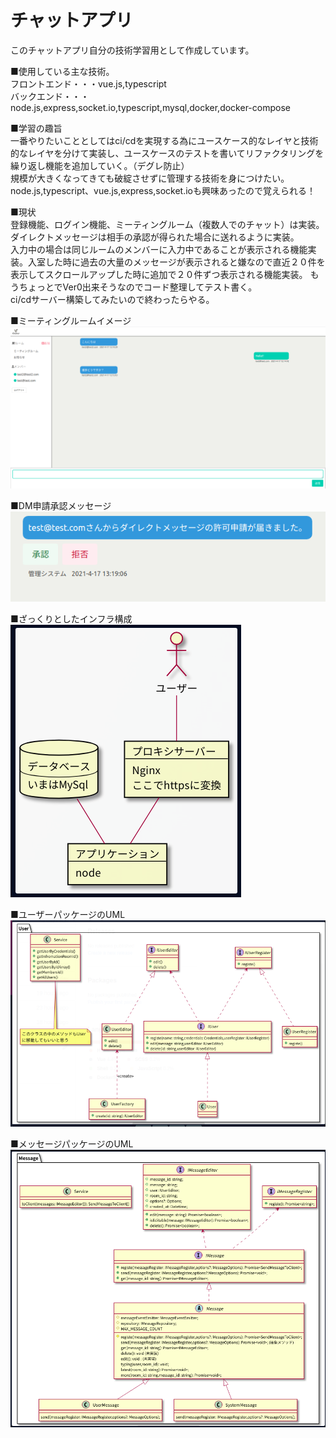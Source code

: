 # チャットアプリ

このチャットアプリ自分の技術学習用として作成しています。

■使用している主な技術。  
フロントエンド・・・vue.js,typescript  
バックエンド・・・node.js,express,socket.io,typescript,mysql,docker,docker-compose

■学習の趣旨  
一番やりたいこととしてはci/cdを実現する為にユースケース的なレイヤと技術的なレイヤを分けて実装し、ユースケースのテストを書いてリファクタリングを繰り返し機能を追加していく。（デグレ防止）  
規模が大きくなってきても破綻させずに管理する技術を身につけたい。  
node.js,typescript、vue.js,express,socket.ioも興味あったので覚えられる！

■現状  
登録機能、ログイン機能、ミーティングルーム（複数人でのチャット）は実装。ダイレクトメッセージは相手の承認が得られた場合に送れるように実装。  
入力中の場合は同じルームのメンバーに入力中であることが表示される機能実装。入室した時に過去の大量のメッセージが表示されると嫌なので直近２０件を表示してスクロールアップした時に追加で２０件ずつ表示される機能実装。
もうちょっとでVer0出来そうなのでコード整理してテスト書く。  
ci/cdサーバー構築してみたいので終わったらやる。

■ミーティングルームイメージ  
![image meetingroom](https://github.com/TOnodera/chatterman/blob/main/documents/image/meetingroom.png)

■DM申請承認メッセージ  
![image dmapplication](https://github.com/TOnodera/chatterman/blob/main/documents/image/dm.png)

■ざっくりとしたインフラ構成  
![image infle](https://github.com/TOnodera/chatterman/blob/main/documents/image/infla.png)

■ユーザーパッケージのUML  
![image dmapplication](https://github.com/TOnodera/chatterman/blob/main/documents/image/user.png)

■メッセージパッケージのUML  
![image dmapplication](https://github.com/TOnodera/chatterman/blob/main/documents/image/message-package.png)
